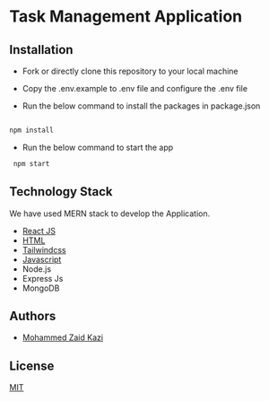 # Task Management Application 

## Installation

- Fork or directly clone this repository to your local machine

- Copy the .env.example to .env file and configure the .env file

- Run the below command to install the packages in package.json

```bash

npm install

```

- Run the below command to start the app

```bash
 npm start
```

## Technology Stack

We have used MERN stack to develop the Application.

- [React JS](https://reactjs.org/)
- [HTML](https://developer.mozilla.org/en-US/docs/Web/HTML)
- [Tailwindcss](https://tailwindcss.com/docs/installation)
- [Javascript](https://developer.mozilla.org/en-US/docs/Web/JavaScript)
- Node.js
- Express Js
- MongoDB 

## Authors
- [Mohammed Zaid Kazi](https://github.com/zaidkazi3008)


## License

[MIT](https://opensource.org/licenses/MIT)

